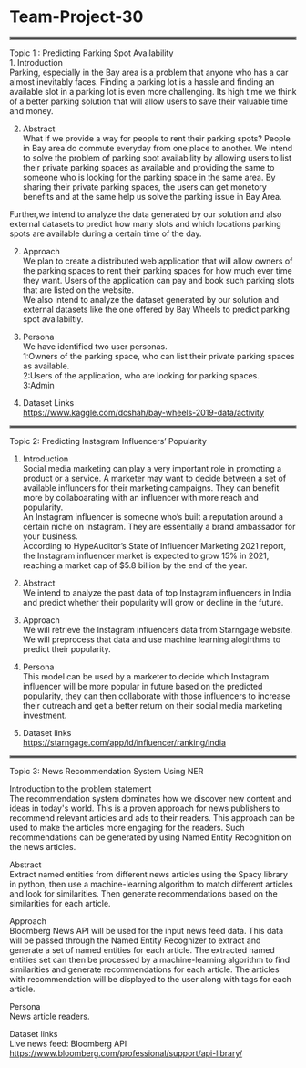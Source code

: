 # Team-Project-30
<hr style="border:2px solid gray"> </hr>
Topic 1 : Predicting Parking Spot Availability<br/>
1. Introduction <br/>
Parking, especially in the Bay area is a problem that anyone who has a car almost inevitably faces. Finding a parking lot is a hassle and finding an available slot in a parking lot is even more challenging. Its high time we think of a better parking solution that will allow users to save their valuable time and money.

2. Abstract <br/>
What if we provide a way for people to rent their parking spots? People in Bay area do commute everyday from one place to another. We intend to solve the problem of parking spot availability by allowing users to list their private parking spaces as available and providing the same to someone who is looking for the parking space in the same area. By sharing their private parking spaces, the users can get monetory benefits and at the same help us solve the parking issue in Bay Area. 

Further,we intend to analyze the data generated by our solution and also external datasets to predict how many slots and which locations parking spots are available during a certain time of the day.  

2. Approach <br/>
We plan to create a distributed web application that will allow owners of the parking spaces to rent their parking spaces for how much ever time they want. Users of the application can pay and book such parking slots that are listed on the website. </br>
We also intend to analyze the dataset generated by our solution and external datasets like the one offered by Bay Wheels to predict parking spot availabiltiy.


4. Persona <br/>
We have identified two user personas.</br>
1:Owners of the parking space, who can list their private parking spaces as available.</br>
2:Users of the application, who are looking for parking spaces.</br>
3:Admin</br>

5. Dataset Links <br/>
https://www.kaggle.com/dcshah/bay-wheels-2019-data/activity
<hr style="border:2px solid gray"> </hr>

Topic 2: Predicting Instagram Influencers’ Popularity

1. Introduction </br>
Social media marketing can play a very important role in promoting a product or a service. A marketer may want to decide between a set of available influncers for their marketing campaigns. They can benefit more by collaboarating with an influencer with more reach and popularity. <br/>
An Instagram influencer is someone who’s built a reputation around a certain niche on Instagram. They are essentially a brand ambassador for your business.<br/>
According to HypeAuditor’s State of Influencer Marketing 2021 report, the Instagram influencer market is expected to grow 15% in 2021, reaching a market cap of $5.8 billion by the end of the year.<br/>

2. Abstract <br/>
We intend to analyze the past data of top Instagram influencers in India and predict whether their popularity will grow or decline in the future.<br/>

3. Approach <br/>
We will retrieve the Instagram influencers data from Starngage website.<br/>
We will preprocess that data and use machine learning alogirthms to predict their popularity. <br/>

4. Persona <br/>
This model can be used by a marketer to decide which Instagram influencer will be more popular in future based on the predicted popularity, they can then collaborate with those influencers to increase their outreach and get a better return on their social media marketing investment. <br/>

5. Dataset links <br/>
https://starngage.com/app/id/influencer/ranking/india  <br/>


<hr style="border:2px solid gray"> </hr>

Topic 3: News Recommendation System Using NER<br/>

Introduction to the problem statement<br/>
The recommendation system dominates how we discover new content and ideas in today's world. This is a proven approach for news publishers to recommend relevant articles and ads to their readers. This approach can be used to make the articles more engaging for the readers. Such recommendations can be generated by using Named Entity Recognition on the news articles.

Abstract<br/>
Extract named entities from different news articles using the Spacy library in python, then use a machine-learning algorithm to match different articles and look for similarities. Then generate recommendations based on the similarities for each article. 

Approach<br/>
Bloomberg News API will be used for the input news feed data. This data will be passed through the Named Entity Recognizer to extract and generate a set of named entities for each article. The extracted named entities set can then be processed by a machine-learning algorithm to find similarities and generate recommendations for each article.
The articles with recommendation will be displayed to the user along with tags for each article.

Persona<br/>
News article readers.

Dataset links<br/>
Live news feed: Bloomberg API
https://www.bloomberg.com/professional/support/api-library/
